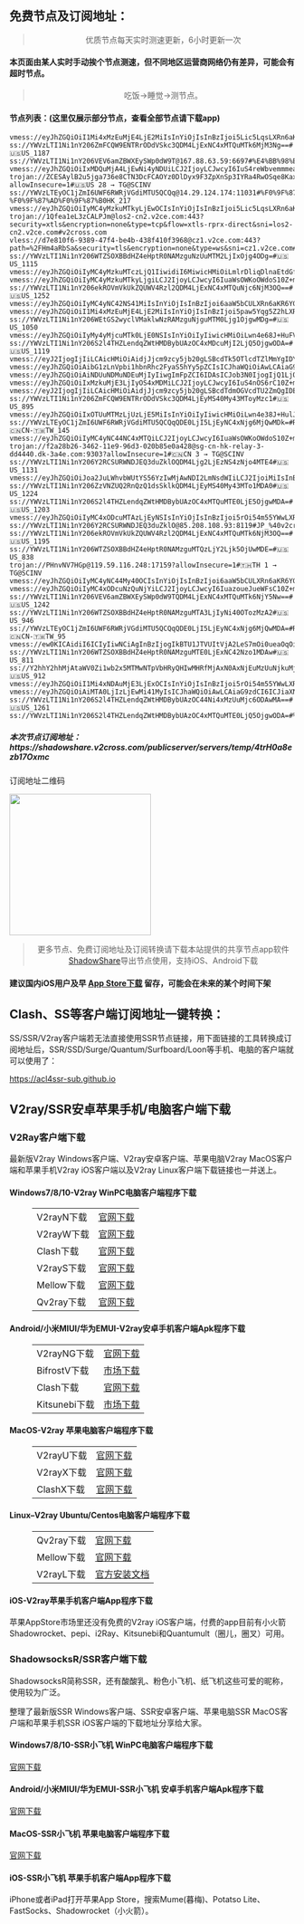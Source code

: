
<h2>免费节点及订阅地址：</h2>
<blockquote>
<p style="text-align: center;">优质节点每天实时测速更新，6小时更新一次</p>
</blockquote>
<h4>本页面由某人实时手动挨个节点测速，但不同地区运营商网络仍有差异，可能会有超时节点。</h4>
<blockquote>
<p style="text-align: center;">吃饭->睡觉->测节点。</p>
</blockquote>
<h4>节点列表：(这里仅展示部分节点，查看全部节点请下载app)</h4>

```trojan://dbdd4673-06e7-4a53-adb7-aa4232df529e@83.150.217.62:44612?allowInsecure=1#🇧🇬BG 1 → TG@SCINV
vmess://eyJhZGQiOiI1Mi4xMzEuMjE4LjE2MiIsInYiOjIsInBzIjoi5Lic5LqsLXRn6aKR6YGTOkBicGp6eDItMTgiLCJwb3J0IjoiNTIyMTAiLCJpZCI6IjBiNDVkZWIzLTVhNzQtMzhhMS1iZjU5LTRlNDVjYWYyYTYyMCIsImFpZCI6IjIiLCJzY3kiOiJhdXRvIiwibmV0IjoidGNwIiwidHlwZSI6IiIsInRscyI6IiJ9
ss://YWVzLTI1Ni1nY206ZmFCQW9ENTRrODdVSkc3QDM4LjExNC4xMTQuMTk6MjM3Ng==#🇺🇸US_1187
ss://YWVzLTI1Ni1nY206VEV6amZBWXEySWp0dW9T@167.88.63.59:6697#%E4%BB%98%E8%B4%B9%E6%8E%A8%E8%8D%90%3Adlj.tf%2Fssrsub__23
vmess://eyJhZGQiOiIxMDQuMjA4LjEwNi4yNDUiLCJ2IjoyLCJwcyI6IuS4reWbvemmmea4ry10Z+mikemBkzpAYnBqengyLTY4IiwicG9ydCI6IjUyMjMyIiwiaWQiOiIwYjQ1ZGViMy01YTc0LTM4YTEtYmY1OS00ZTQ1Y2FmMmE2MjAiLCJhaWQiOiIyIiwic2N5IjoiYXV0byIsIm5ldCI6InRjcCIsInR5cGUiOiIiLCJ0bHMiOiIifQ==
trojan://ZCESAylB2u5jga736e8CTN3DcFCAOYz0DlDyx9F3ZpXnSp3IYRa4RwOSqe8Kax@spotted.bigkangaroo.net:443?allowInsecure=1#🇺🇸US 28 → TG@SCINV
ss://YWVzLTEyOC1jZmI6UWF6RWRjVGdiMTU5QCQq@14.29.124.174:11031#%F0%9F%87%AD%F0%9F%87%B0%20%E3%80%90tg%40freevpn8%E3%80%91_%F0%9F%87%A8%F0%9F%87%B3CN-%F0%9F%87%AD%F0%9F%87%B0HK_217
vmess://eyJhZGQiOiIyMC4yMzkuMTkyLjEwOCIsInYiOjIsInBzIjoi5Lic5LqsLXRn6aKR6YGTOkBicGp6eDItNTUiLCJwb3J0IjoiNTIyODQiLCJpZCI6IjBiNDVkZWIzLTVhNzQtMzhhMS1iZjU5LTRlNDVjYWYyYTYyMCIsImFpZCI6IjIiLCJzY3kiOiJhdXRvIiwibmV0IjoidGNwIiwidHlwZSI6IiIsInRscyI6IiJ9
trojan://1Qfea1eL3zCALPJm@los2-cn2.v2ce.com:443?security=xtls&encryption=none&type=tcp&flow=xtls-rprx-direct&sni=los2-cn2.v2ce.com#v2cross.com
vless://d7e810f6-9389-47f4-be4b-438f410f3968@cz1.v2ce.com:443?path=%2FHm4aRbSa&security=tls&encryption=none&type=ws&sni=cz1.v2ce.com#v2cross.com
ss://YWVzLTI1Ni1nY206WTZSOXBBdHZ4eHptR0NAMzguNzUuMTM2LjIxOjg4ODg=#🇺🇸US_1115
vmess://eyJhZGQiOiIyMC4yMzkuMTczLjQ1IiwidiI6MiwicHMiOiLmlrDliqDlnaEtdGfpopHpgZM6QGJwanp4Mi00OSIsInBvcnQiOiI1MjIyOCIsImlkIjoiMGI0NWRlYjMtNWE3NC0zOGExLWJmNTktNGU0NWNhZjJhNjIwIiwiYWlkIjoiMiIsInNjeSI6ImF1dG8iLCJuZXQiOiJ0Y3AiLCJ0eXBlIjoiIiwidGxzIjoiIn0=
vmess://eyJhZGQiOiIyMC4yMzkuMTkyLjgiLCJ2IjoyLCJwcyI6IuaWsOWKoOWdoS10Z+mikemBkzpAYnBqengyLTQ1IiwicG9ydCI6IjExMjIzIiwiaWQiOiIwYjQ1ZGViMy01YTc0LTM4YTEtYmY1OS00ZTQ1Y2FmMmE2MjAiLCJhaWQiOiIyIiwic2N5IjoiYXV0byIsIm5ldCI6InRjcCIsInR5cGUiOiIiLCJ0bHMiOiIifQ==
ss://YWVzLTI1Ni1nY206ekROVmVkUkZQUWV4Rzl2QDM4LjExNC4xMTQuNjc6NjM3OQ==#🇺🇸US_1252
vmess://eyJhZGQiOiIyMC4yNC42NS41MiIsInYiOjIsInBzIjoi6aaW5bCULXRn6aKR6YGTOkBicGp6eDItMzkiLCJwb3J0IjoiNTIyMTEiLCJpZCI6IjBiNDVkZWIzLTVhNzQtMzhhMS1iZjU5LTRlNDVjYWYyYTYyMCIsImFpZCI6IjIiLCJzY3kiOiJhdXRvIiwibmV0IjoidGNwIiwidHlwZSI6IiIsInRscyI6IiJ9
vmess://eyJhZGQiOiI1Mi4xMzEuMjE4LjE2MiIsInYiOjIsInBzIjoi5paw5Yqg5Z2hLXRn6aKR6YGTOkBicGp6eDItMTUiLCJwb3J0IjoiNTI0MzciLCJpZCI6IjBiNDVkZWIzLTVhNzQtMzhhMS1iZjU5LTRlNDVjYWYyYTYyMCIsImFpZCI6IjIiLCJzY3kiOiJhdXRvIiwibmV0IjoidGNwIiwidHlwZSI6IiIsInRscyI6IiJ9
ss://YWVzLTI1Ni1nY206WEtGS2wyclVMaklwNzRAMzguNjguMTM0Ljg1OjgwMDg=#🇺🇸US_1050
vmess://eyJhZGQiOiIyMy4yMjcuMTk0LjE0NSIsInYiOiIyIiwicHMiOiLwn4e68J+HuFVTXzEzMjkiLCJwb3J0IjozNjE5NSwiaWQiOiJmYWU2ZWFlNS1hNWI1LTQxYmEtYjY2MC1kYzA2NzM0MDA0OGYiLCJhaWQiOiIwIiwibmV0IjoidGNwIiwidHlwZSI6IiIsImhvc3QiOiIiLCJwYXRoIjoiLyIsInRscyI6IiJ9
ss://YWVzLTI1Ni1nY206S2l4THZLendqZWtHMDBybUAzOC4xMDcuMjI2LjQ5OjgwODA=#🇺🇸US_1119
vmess://eyJ2IjogIjIiLCAicHMiOiAidjJjcm9zcy5jb20gLSBcdTk5OTlcdTZlMmYgIDYiLCAiYWRkIjogIjQ1LjEyMS41MS4yMzQiLCAicG9ydCI6ICI1MTIxOSIsICJpZCI6ICI5ODQ5NjIxYy1jYWVlLTRjM2ItZDMyYS0xMTFjOGU4NTY4NTgiLCAiYWlkIjogIjAiLCAic2N5IjogImF1dG8iLCAibmV0IjogInRjcCIsICJ0eXBlIjogIm5vbmUiLCAiaG9zdCI6ICIiLCAicGF0aCI6ICIvIiwgInRscyI6ICIiLCAic25pIjogIiIsICJhbHBuIjogIiJ9
vmess://eyJhZGQiOiAibG1zLnVpbi1hbnRhc2FyaS5hYy5pZCIsICJhaWQiOiAwLCAiaG9zdCI6ICJiaXpuZXQtcy5uZXh0dnBuLmNjIiwgImlkIjogIjQ2YmZkYjU5LTgzYzYtNDcxMC04NzdlLWM4MDliNWE5MGRmZiIsICJuZXQiOiAid3MiLCAicGF0aCI6ICIvdnBubmVvIiwgInBvcnQiOiA4MCwgInBzIjogInYyY3Jvc3MuY29tIC0gXHU3ZjhlXHU1NmZkQ2xvdWRGbGFyZVx1ODI4Mlx1NzBiOSAzOCIsICJ0bHMiOiAiIiwgInR5cGUiOiAiYXV0byIsICJzZWN1cml0eSI6ICJhdXRvIiwgInNraXAtY2VydC12ZXJpZnkiOiB0cnVlLCAic25pIjogIiJ9
vmess://eyJhZGQiOiAiNDUuNDMuNDEuMjIyIiwgImFpZCI6IDAsICJob3N0IjogIjQ1LjQzLjQxLjIyMiIsICJpZCI6ICJiMzdkMGU2MC05ZDA1LTQ2ZmQtOTZkZC1iMjc3MzJhZjg5ZDIiLCAibmV0IjogIndzIiwgInBhdGgiOiAiLyIsICJwb3J0IjogMjcxMjEsICJwcyI6ICJ2MmNyb3NzLmNvbSAtIFx1OTdlOVx1NTZmZFx1OTk5Nlx1NWMxNFplbmxheWVyIDQ5IiwgInRscyI6ICIiLCAidHlwZSI6ICJhdXRvIiwgInNlY3VyaXR5IjogImF1dG8iLCAic2tpcC1jZXJ0LXZlcmlmeSI6IHRydWUsICJzbmkiOiAiIn0=
vmess://eyJhZGQiOiIxMzkuMjE3LjIyOS4xMDMiLCJ2IjoyLCJwcyI6IuS4nOS6rC10Z+mikemBkzpAYnBqengyLTIxIiwicG9ydCI6IjUyMjg5IiwiaWQiOiIwYjQ1ZGViMy01YTc0LTM4YTEtYmY1OS00ZTQ1Y2FmMmE2MjAiLCJhaWQiOiIyIiwic2N5IjoiYXV0byIsIm5ldCI6InRjcCIsInR5cGUiOiIiLCJ0bHMiOiIifQ==
vmess://eyJ2IjogIjIiLCAicHMiOiAidjJjcm9zcy5jb20gLSBcdTdmOGVcdTU2ZmQgIDE0IiwgImFkZCI6ICJlbWJ5Lm1ldGFsaW5rLmNmIiwgInBvcnQiOiAiODA5NiIsICJ0eXBlIjogIm5vbmUiLCAiaWQiOiAiYjhmOWI1MTQtNDgzNS00OTNiLWU5YTAtYzEzNWJiZWI3NjRiIiwgImFpZCI6ICIwIiwgIm5ldCI6ICJ0Y3AiLCAicGF0aCI6ICIvY2hjYXIiLCAiaG9zdCI6ICJlbWJ5Lm1ldGFsaW5rLmNmIiwgInRscyI6ICJ0bHMifQ==
ss://YWVzLTI1Ni1nY206ZmFCQW9ENTRrODdVSkc3QDM4LjEyMS40My43MToyMzc1#🇺🇸US_895
vmess://eyJhZGQiOiIxOTUuMTMzLjUzLjE5MiIsInYiOiIyIiwicHMiOiLwn4e38J+HulJVXzczNiIsInBvcnQiOjE0MzY5LCJpZCI6IjIzMzFhZmZhLTExOTQtNDVhZS05NDU3LTM3NDYxMjBjNDc1MSIsImFpZCI6IjAiLCJuZXQiOiJ3cyIsInR5cGUiOiIiLCJob3N0IjoiMTk1LjEzMy41My4xOTIiLCJwYXRoIjoiLyIsInRscyI6IiJ9
ss://YWVzLTEyOC1jZmI6UWF6RWRjVGdiMTU5QCQqQDE0LjI5LjEyNC4xNjg6MjQwMDk=#Relay_🇨🇳CN-🇹🇼TW_145
vmess://eyJhZGQiOiIyMC4yNC44NC4xMTQiLCJ2IjoyLCJwcyI6IuaWsOWKoOWdoS10Z+mikemBkzpAYnBqengyLTQzIiwicG9ydCI6IjUyMjk5IiwiaWQiOiIwYjQ1ZGViMy01YTc0LTM4YTEtYmY1OS00ZTQ1Y2FmMmE2MjAiLCJhaWQiOiIyIiwic2N5IjoiYXV0byIsIm5ldCI6InRjcCIsInR5cGUiOiIiLCJ0bHMiOiIifQ==
trojan://f2a28b26-3462-11e9-96d3-020b85e0a428@sg-cn-hk-relay-3-dd4440.dk-3a4e.com:9303?allowInsecure=1#🇨🇳CN 3 → TG@SCINV
ss://YWVzLTI1Ni1nY206Y2RCSURWNDJEQ3duZklOQDM4Ljg2LjEzNS4zNjo4MTE4#🇺🇸US_1131
vmess://eyJhZGQiOiJoa2JuLWhvbWUtYS56YzIwMjAwNDI2LmNsdWIiLCJ2IjoiMiIsInBzIjoiUmVsYXlf8J+HrfCfh7BISy3wn4et8J+HsEhLXzMwNSIsInBvcnQiOjM5OTk5LCJpZCI6IjY3YzUwZjZhLTgxNmQtMzU1NS04OWI0LTE5ZGQyOTYwOGY4YiIsImFpZCI6IjAiLCJuZXQiOiJ0Y3AiLCJ0eXBlIjoiIiwiaG9zdCI6ImhrYm4taG9tZS1hLnpjMjAyMDA0MjYuY2x1YiIsInBhdGgiOiIvbWljcm9zb2Z0IiwidGxzIjoidGxzIn0=
ss://YWVzLTI1Ni1nY206ZzVNZUQ2RnQzQ1dsSklkQDM4LjEyMS40My43MTo1MDA0#🇺🇸US_1224
ss://YWVzLTI1Ni1nY206S2l4THZLendqZWtHMDBybUAzOC4xMTQuMTE0LjE5OjgwMDA=#🇺🇸US_1203
vmess://eyJhZGQiOiIyMC4xODcuMTAzLjEyNSIsInYiOjIsInBzIjoi5rOi54m55YWwLXRn6aKR6YGTOkBicGp6eDItMzQiLCJwb3J0IjoiNTIyMjQiLCJpZCI6IjBiNDVkZWIzLTVhNzQtMzhhMS1iZjU5LTRlNDVjYWYyYTYyMCIsImFpZCI6IjIiLCJzY3kiOiJhdXRvIiwibmV0IjoidGNwIiwidHlwZSI6IiIsInRscyI6IiJ9
ss://YWVzLTI1Ni1nY206Y2RCSURWNDJEQ3duZklO@85.208.108.93:8119#JP_%40v2cross.com01
ss://YWVzLTI1Ni1nY206ekROVmVkUkZQUWV4Rzl2QDM4LjExNC4xMTQuMTk6NjM3OQ==#🇺🇸US_1195
ss://YWVzLTI1Ni1nY206WTZSOXBBdHZ4eHptR0NAMzguMTQzLjY2Ljk5OjUwMDE=#🇺🇸US_838
trojan://PHnvNV7HGp@119.59.116.248:17159?allowInsecure=1#🇹🇭TH 1 → TG@SCINV
vmess://eyJhZGQiOiIyMC4yNC44My40OCIsInYiOjIsInBzIjoi6aaW5bCULXRn6aKR6YGTOkBicGp6eDItNDAiLCJwb3J0IjoiNTIyOTUiLCJpZCI6IjBiNDVkZWIzLTVhNzQtMzhhMS1iZjU5LTRlNDVjYWYyYTYyMCIsImFpZCI6IjIiLCJzY3kiOiJhdXRvIiwibmV0IjoidGNwIiwidHlwZSI6IiIsInRscyI6IiJ9
vmess://eyJhZGQiOiIyMC4xODcuNzQuNjYiLCJ2IjoyLCJwcyI6IuazoueJueWFsC10Z+mikemBkzpAYnBqengyLTM1IiwicG9ydCI6IjUyMzMzIiwiaWQiOiIwYjQ1ZGViMy01YTc0LTM4YTEtYmY1OS00ZTQ1Y2FmMmE2MjAiLCJhaWQiOiIyIiwic2N5IjoiYXV0byIsIm5ldCI6InRjcCIsInR5cGUiOiIiLCJ0bHMiOiIifQ==
ss://YWVzLTI1Ni1nY206VEV6amZBWXEySWp0dW9TQDM4LjExNC4xMTQuMTk6NjY5Nw==#🇺🇸US_1242
ss://YWVzLTI1Ni1nY206WTZSOXBBdHZ4eHptR0NAMzguMTA3LjIyNi40OTozMzA2#🇺🇸US_946
ss://YWVzLTEyOC1jZmI6UWF6RWRjVGdiMTU5QCQqQDE0LjI5LjEyNC4xNjg6MjQwMDA=#Relay_🇨🇳CN-🇹🇼TW_95
vmess://ew0KICAidiI6ICIyIiwNCiAgInBzIjogIkBTU1JTVUItVjA2LeS7mOi0ueaOqOiNkDp2MmNyb3NzLmNvbSIsDQogICJhZGQiOiAiY24wNC5kb3dubG9hZG1vdmllLmNuIiwNCiAgInBvcnQiOiAiNjUwMzYiLA0KICAiaWQiOiAiMDI1M2I1NzQtODAyMC0zMTg2LWE2NDctMDI2NzI5NWFjOWJiIiwNCiAgImFpZCI6ICIwIiwNCiAgInNjeSI6ICJhdXRvIiwNCiAgIm5ldCI6ICJ3cyIsDQogICJ0eXBlIjogIm5vbmUiLA0KICAiaG9zdCI6ICIlN0IlMjJIb3N0JTIyOiUyMmNuMDQuZG93bmxvYWRtb3ZpZS5jbiUyMiU3RCIsDQogICJwYXRoIjogIi9yb2NrZXQiLA0KICAidGxzIjogIiIsDQogICJzbmkiOiAiIiwNCiAgImFscG4iOiAiIg0KfQ==
ss://YWVzLTI1Ni1nY206WTZSOXBBdHZ4eHptR0NAMzguMTE0LjExNC42Nzo1MDAw#🇺🇸US_811
ss://Y2hhY2hhMjAtaWV0Zi1wb2x5MTMwNTpVbHRyQHIwMHRfMjAxN0AxNjEuMzUuNjkuMjA6ODEx#🇺🇸US_912
vmess://eyJhZGQiOiI1Mi4xNDAuMjE3LjExOCIsInYiOjIsInBzIjoi5rOi54m55YWwLXRn6aKR6YGTOkBicGp6eDItMjkiLCJwb3J0IjoiNTIyMTkiLCJpZCI6IjBiNDVkZWIzLTVhNzQtMzhhMS1iZjU5LTRlNDVjYWYyYTYyMCIsImFpZCI6IjIiLCJzY3kiOiJhdXRvIiwibmV0IjoidGNwIiwidHlwZSI6IiIsInRscyI6IiJ9
vmess://eyJhZGQiOiAiMTA0LjIzLjEwMi41MyIsICJhaWQiOiAwLCAiaG9zdCI6ICJiaXNzZW4uMTE0NTE0Y24ubWUiLCAiaWQiOiAiNWM4NGUxMDktNDc3Mi00ZWZiLWExY2ItN2IwOWQ1YTE3OTFlIiwgIm5ldCI6ICJ3cyIsICJwYXRoIjogIi9UZWxlZ3JhbUBCRG92b19xYXEiLCAicG9ydCI6IDQ0MywgInBzIjogInYyY3Jvc3MuY29tIC0gXHU3ZjhlXHU1NmZkQ2xvdWRGbGFyZVx1NTE2Y1x1NTNmOENETlx1ODI4Mlx1NzBiOSA0NyIsICJ0bHMiOiAidGxzIiwgInR5cGUiOiAiYXV0byIsICJzZWN1cml0eSI6ICJhdXRvIiwgInNraXAtY2VydC12ZXJpZnkiOiB0cnVlLCAic25pIjogIiJ9
ss://YWVzLTI1Ni1nY206S2l4THZLendqZWtHMDBybUAzOC44Ni4xMzUuMjc6ODAwMA==#🇺🇸US_1261
ss://YWVzLTI1Ni1nY206S2l4THZLendqZWtHMDBybUAzOC4xMTQuMTE0LjQ5OjgwODA=#%F0%9F%87%BA%F0%9F%87%B8_US_%E7%BE%8E%E5%9B%BD
```
<h5>本次节点订阅地址：https://shadowshare.v2cross.com/publicserver/servers/temp/4trH0a8ezb17Oxmc</h5>
<p>订阅地址二维码</p>
<img src='http://shadowshare.v2cross.com/qrcode.png' width=250 height=250>
<blockquote style='text-align: center;'>更多节点、免费订阅地址及订阅转换请下载本站提供的共享节点app软件<a href='https://shadowshare.v2cross.com'>ShadowShare</a>导出节点使用，支持iOS、Android下载</blockquote>
<h4>建议国内iOS用户及早 <a href='https://apps.apple.com/cn/app/shadowshare/id1612647259'>App Store下载</a> 留存，可能会在未来的某个时间下架</h4>

<div class="nv-content-wrap entry-content">
<h2>Clash、SS等客户端订阅地址一键转换：</h2>
<p>SS/SSR/V2ray客户端若无法直接使用SSR节点链接，用下面链接的工具转换成订阅地址后，SSR/SSD/Surge/Quantum/Surfboard/Loon等手机、电脑的客户端就可以使用了：</p>
<p><a href="https://acl4ssr-sub.github.io" target="_blank" rel="noreferrer noopener nofollow">https://acl4ssr-sub.github.io</a></p>
<h2>V2ray/SSR安卓苹果手机/电脑客户端下载</h2>
<h3>V2Ray客户端下载</h3>
<p>最新版V2ray Windows客户端、V2ray安卓客户端、苹果电脑V2ray MacOS客户端和苹果手机V2ray iOS客户端以及V2ray Linux客户端下载链接也一并送上。</p>
<h4>Windows7/8/10-<strong>V2ray WinPC电脑客户端</strong>程序下载</h4>
<figure class="wp-block-table alignwide is-style-stripes"><table><tbody><tr><td>V2rayN下载</td><td><a href="https://github.com/2dust/v2rayN/releases" target="_blank" rel="noreferrer noopener">官网下载</a></td></tr><tr><td>V2rayW下载</td><td><a href="https://github.com/Cenmrev/V2RayW/releases" target="_blank" rel="noreferrer noopener">官网下载</a></td></tr><tr><td>Clash下载</td><td><a href="https://github.com/Fndroid/clash_for_windows_pkg/releases" target="_blank" rel="noreferrer noopener">官网下载</a></td></tr><tr><td>V2rayS下载</td><td><a href="https://github.com/Shinlor/V2RayS/releases" target="_blank" rel="noreferrer noopener">官网下载</a></td></tr><tr><td>Mellow下载</td><td><a href="https://github.com/mellow-io/mellow/releases" target="_blank" rel="noreferrer noopener">官网下载</a></td></tr><tr><td>Qv2ray下载</td><td><a href="https://github.com/Qv2ray/Qv2ray" target="_blank" rel="noreferrer noopener">官网下载</a></td></tr></tbody></table></figure>
<h4><strong>Android/小米MIUI/华为EMUI-V2ray安卓手机客户端</strong>Apk程序下载</h4>
<figure class="wp-block-table alignwide is-style-stripes"><table><tbody><tr><td>V2rayNG下载</td><td><a href="https://github.com/2dust/v2rayNG/releases" target="_blank" rel="noreferrer noopener">官网下载</a></td></tr><tr><td>BifrostV下载</td><td><a rel="noreferrer noopener" href="https://www.appsapk.com/downloading/latest/com.github.dawndiy.bifrostv-0.6.8.apk" target="_blank">市场下载</a></td></tr><tr><td>Clash下载</td><td><a href="https://github.com/Kr328/ClashForAndroid/releases" target="_blank" rel="noreferrer noopener">官网下载</a></td></tr><tr><td>Kitsunebi下载</td><td><a rel="noreferrer noopener" href="https://apkpure.com/kitsunebi/fun.kitsunebi.kitsunebi4android" target="_blank">市场下载</a></td></tr></tbody></table></figure>
<h4><strong>MacOS-V2ray <strong>苹果电脑</strong>客户端</strong>程序下载</h4>
<figure class="wp-block-table alignwide is-style-stripes"><table><tbody><tr><td>V2rayU下载</td><td><a href="https://github.com/yanue/V2rayU/releases" target="_blank" rel="noreferrer noopener">官网下载</a></td></tr><tr><td>V2rayX下载</td><td><a href="https://github.com/Cenmrev/V2RayX/releases" target="_blank" rel="noreferrer noopener">官网下载</a></td></tr><tr><td>ClashX下载</td><td><a href="https://github.com/yichengchen/clashX/releases" target="_blank" rel="noreferrer noopener">官网下载</a></td></tr></tbody></table></figure>
<h4><strong>Linux</strong>–<strong>V2ray Ubuntu/Centos电脑客户端</strong>程序下载</h4>
<figure class="wp-block-table alignwide is-style-stripes"><table><tbody><tr><td>Qv2ray下载</td><td><a href="https://github.com/Qv2ray/Qv2ray" target="_blank" rel="noreferrer noopener">官网下载</a></td></tr><tr><td>Mellow下载</td><td><a href="https://github.com/mellow-io/mellow/releases" target="_blank" rel="noreferrer noopener">官网下载</a></td></tr><tr><td>V2rayL下载</td><td><a rel="noreferrer noopener" href="https://github.com/jiangxufeng/v2rayL" target="_blank">官方安装文档</a></td></tr></tbody></table></figure>
<h4>iOS-<strong>V2ray苹果<strong>手机客户端</strong>App程序</strong>下载</h4>
<p>苹果AppStore市场里还没有免费的V2ray iOS客户端，付费的app目前有小火箭Shadowrocket、pepi、i2Ray、Kitsunebi和Quantumult（圈儿，圈叉）可用。</p>
<h3>ShadowsocksR/SSR客户端下载</h3>
<p>ShadowsocksR简称SSR，还有酸酸乳、粉色小飞机、纸飞机这些可爱的昵称，使用较为广泛。</p>
<p>整理了最新版SSR Windows客户端、SSR安卓客户端、苹果电脑SSR MacOS客户端和苹果手机SSR iOS客户端的下载地址分享给大家。</p>
<h4><strong>Windows7/8/10-<strong>SSR小飞机 WinPC电脑客户端</strong>程序下载</strong></h4>
<p><a rel="noreferrer noopener" href="https://github.com/shadowsocksrr/shadowsocksr-csharp/releases" target="_blank">官网下载</a></p>
<h4><strong><strong>Android/小米MIUI/华为EMUI-SSR小飞机 安卓手机客户端</strong>Apk程序下载</strong></h4>
<p><a rel="noreferrer noopener" href="https://github.com/shadowsocksrr/shadowsocksr-android/releases" target="_blank">官网下载</a></p>
<h4><strong><strong>MacOS-SSR小飞机 苹果电脑客户端</strong>程序下载</strong></h4>
<p><a href="https://github.com/qinyuhang/ShadowsocksX-NG-R/releases" target="_blank" rel="noreferrer noopener">官网下载</a></p>
<h4><strong>iOS-<strong>SSR小飞机 苹果手机客户端App程序</strong></strong>下载</h4>
<p>iPhone或者iPad打开苹果App Store，搜索Mume(暮梅)、Potatso Lite、FastSocks、Shadowrocket（小火箭）。</p>

